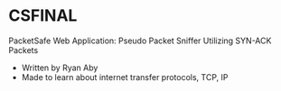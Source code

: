 # CSFINAL
PacketSafe Web Application: Pseudo Packet Sniffer Utilizing SYN-ACK Packets
- Written by Ryan Aby
- Made to learn about internet transfer protocols, TCP, IP
